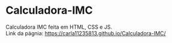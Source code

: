 # Calculadora-IMC
Calculadora IMC feita em HTML, CSS e JS. <br>
Link da págnia: https://carla11235813.github.io/Calculadora-IMC/
